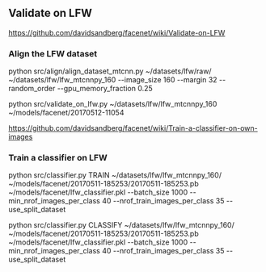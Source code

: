 
## Validate on LFW
https://github.com/davidsandberg/facenet/wiki/Validate-on-LFW

### Align the LFW dataset

python src/align/align_dataset_mtcnn.py ~/datasets/lfw/raw/ ~/datasets/lfw/lfw_mtcnnpy_160 --image_size 160 --margin 32 --random_order --gpu_memory_fraction 0.25

python src/validate_on_lfw.py ~/datasets/lfw/lfw_mtcnnpy_160 ~/models/facenet/20170512-11054


https://github.com/davidsandberg/facenet/wiki/Train-a-classifier-on-own-images

### Train a classifier on LFW

python src/classifier.py TRAIN ~/datasets/lfw/lfw_mtcnnpy_160/ ~/models/facenet/20170511-185253/20170511-185253.pb ~/models/facenet/lfw_classifier.pkl --batch_size 1000 --min_nrof_images_per_class 40 --nrof_train_images_per_class 35 --use_split_dataset

python src/classifier.py CLASSIFY ~/datasets/lfw/lfw_mtcnnpy_160/ ~/models/facenet/20170511-185253/20170511-185253.pb ~/models/facenet/lfw_classifier.pkl --batch_size 1000 --min_nrof_images_per_class 40 --nrof_train_images_per_class 35 --use_split_dataset
